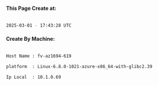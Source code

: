 
   
#### This Page Create at:

```bash

2025-03-01 - 17:43:28 UTC

```

#### Create By Machine:

```bash

Host Name : fv-az1694-619

platform  : Linux-6.8.0-1021-azure-x86_64-with-glibc2.39

Ip Local  : 10.1.0.69

```


